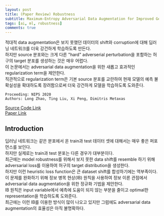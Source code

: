 ```yaml
---
layout: post    
title: (Paper Review) Robustness  
subtitle: Maximum-Entropy Adversarial Data Augmentation for Improved Generalization and Robustness      
tags: [ai, ml, robustness]    
comments: true  
--- 
```

적대적 data augmentation은 보지 못했던 데이터의 shift와 corruption에 대해 딥러닝 네트워크를 더욱 강건하게 학습하도록 만든다.  
하지만 source 분포와는 크게 다른 "hard" adverserial perturbation을 포함하는 허구의 target 분포를 생성하는 것은 매우 어렵다.  
이 논문에서는 adversarial data augmentation을 위한 새롭고 효과적인 regularization term을 제안한다.  
직관적으로 regularization term은 기본 source 분포를 교란하여 현재 모델의 예측 불확실성을 확대하도록 장려함으로써 더욱 강건하게 모델을 학습하도록 도와준다.  
 
```
Proceeding: NIPS 2020
Authors: Long Zhao, Ting Liu, Xi Peng, Dimitris Metaxas
```
[Source Code Link](https://github.com/garyzhao/ME-ADA)  
[Paper Link](https://proceedings.neurips.cc/paper/2020/file/a5bfc9e07964f8dddeb95fc584cd965d-Paper.pdf)  

## Introduction
딥러닝 네트워크는 같은 분포에서 온 train과 test 데이터 셋에 대해서는 매우 좋은 퍼포먼스를 보인다.  
하지만 실제로는 train과 test 분포는 다른 경우가 대부분이다.  
최근에는 model robustness를 위해서 보지 못한 data shift를 resemble 하기 위해 adversarial loss를 이용하여 허구의 target distribution을 생성한다.  
하지만 이런 heuristic loss function은 큰 dataset shift를 합성하기에는 역부족이다.  
이 문제를 완화하기 위해 정보 병목 현상(IB) 원칙을 사용하여 정보 이론 관점에서 adversarial data augmentation을 위한 정규화 기법을 제안한다.  
IB 원칙은 input variable에서 예측에 도움이 되지 않는 부분을 줄이고  optimal한 representation을 학습하도록 도와준다.  
최근에는 이런 IB를 이용한 방식이 많이 나오고 있지만 그럼에도 adversarial data augmentation의 효율성은 아직 불명확하다.  

